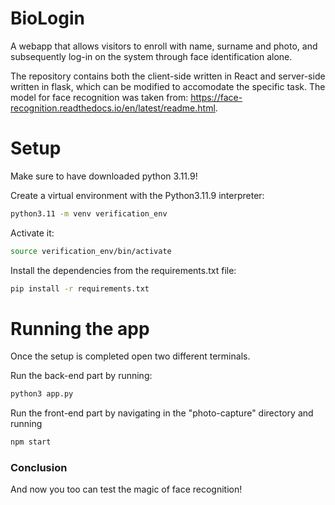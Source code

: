 # BioLogin
A webapp that allows visitors to enroll with name, surname and photo, and subsequently log-in on the system through face identification alone.

The repository contains both the client-side written in React and server-side written in flask, which can be modified to accomodate the specific task.
The model for face recognition was taken from: https://face-recognition.readthedocs.io/en/latest/readme.html.

# Setup
Make sure to have downloaded python 3.11.9!

Create a virtual environment with the Python3.11.9 interpreter:

```bash
python3.11 -m venv verification_env
```

Activate it:
```bash
source verification_env/bin/activate
```

Install the dependencies from the requirements.txt file:
```bash
pip install -r requirements.txt
```

# Running the app
Once the setup is completed open two different terminals.

Run the back-end part by running:
```bash
python3 app.py
```

Run the front-end part by navigating in the "photo-capture" directory and running
```bash
npm start
```

### Conclusion
And now you too can test the magic of face recognition!

